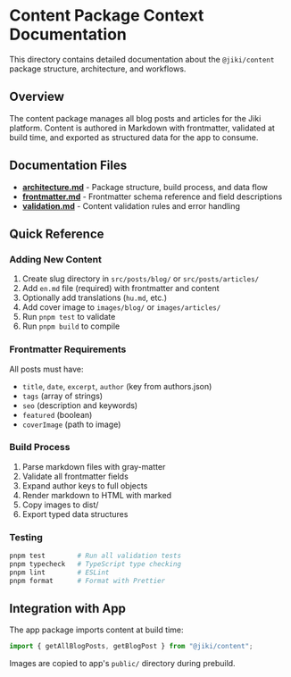 # Content Package Context Documentation

This directory contains detailed documentation about the `@jiki/content` package structure, architecture, and workflows.

## Overview

The content package manages all blog posts and articles for the Jiki platform. Content is authored in Markdown with frontmatter, validated at build time, and exported as structured data for the app to consume.

## Documentation Files

- **[architecture.md](architecture.md)** - Package structure, build process, and data flow
- **[frontmatter.md](frontmatter.md)** - Frontmatter schema reference and field descriptions
- **[validation.md](validation.md)** - Content validation rules and error handling

## Quick Reference

### Adding New Content

1. Create slug directory in `src/posts/blog/` or `src/posts/articles/`
2. Add `en.md` file (required) with frontmatter and content
3. Optionally add translations (`hu.md`, etc.)
4. Add cover image to `images/blog/` or `images/articles/`
5. Run `pnpm test` to validate
6. Run `pnpm build` to compile

### Frontmatter Requirements

All posts must have:

- `title`, `date`, `excerpt`, `author` (key from authors.json)
- `tags` (array of strings)
- `seo` (description and keywords)
- `featured` (boolean)
- `coverImage` (path to image)

### Build Process

1. Parse markdown files with gray-matter
2. Validate all frontmatter fields
3. Expand author keys to full objects
4. Render markdown to HTML with marked
5. Copy images to dist/
6. Export typed data structures

### Testing

```bash
pnpm test        # Run all validation tests
pnpm typecheck   # TypeScript type checking
pnpm lint        # ESLint
pnpm format      # Format with Prettier
```

## Integration with App

The app package imports content at build time:

```typescript
import { getAllBlogPosts, getBlogPost } from "@jiki/content";
```

Images are copied to app's `public/` directory during prebuild.
